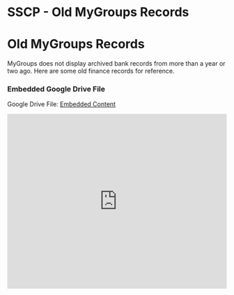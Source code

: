 # SSCP - Old MyGroups Records

# Old MyGroups Records

MyGroups does not display archived bank records from more than a year or two ago. Here are some old finance records for reference.

[](https://drive.google.com/folderview?id=1gP3c8j6ci9hArVm0ZwckL5fNGd1RUrhN)

### Embedded Google Drive File

Google Drive File: [Embedded Content](https://drive.google.com/embeddedfolderview?id=1gP3c8j6ci9hArVm0ZwckL5fNGd1RUrhN#list)

<iframe width="100%" height="400" src="https://drive.google.com/embeddedfolderview?id=1gP3c8j6ci9hArVm0ZwckL5fNGd1RUrhN#list" frameborder="0"></iframe>

